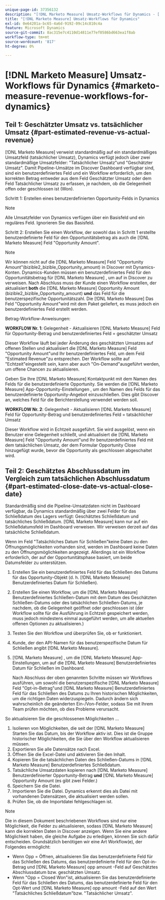 ```yaml
---
unique-page-id: 37356132
description: "[!DNL Marketo Measure] Umsatz-Workflows für Dynamics - [!DNL Marketo Measure] - Produktdokumentation"
title: "[!DNL Marketo Measure] Umsatz-Workflows für Dynamics"
exl-id: 0e64201a-bc65-4a6d-9192-09c14c810c4a
feature: Microsoft Dynamics
source-git-commit: 8ac315e7c4110d14811e77ef0586bd663ea1f8ab
workflow-type: tm+mt
source-wordcount: '817'
ht-degree: 0%

---
```


# [!DNL Marketo Measure] Umsatz-Workflows für Dynamics {#marketo-measure-revenue-workflows-for-dynamics}

## Teil 1: Geschätzter Umsatz vs. tatsächlicher Umsatz {#part-estimated-revenue-vs-actual-revenue}

[!DNL Marketo Measure] verweist standardmäßig auf ein standardmäßiges Umsatzfeld (tatsächlicher Umsatz), Dynamics verfügt jedoch über zwei standardmäßige Umsatzfelder: &quot;Tatsächlicher Umsatz&quot;und &quot;Geschätzter Umsatz&quot;. Damit Pipeline-Umsätze im Discover Dashboard verfügbar sind, sind ein benutzerdefiniertes Feld und ein Workflow erforderlich, um den korrekten Betrag entweder aus dem Feld Geschätzter Umsatz oder dem Feld Tatsächlicher Umsatz zu erfassen, je nachdem, ob die Gelegenheit offen oder geschlossen ist (Won).

Schritt 1: Erstellen eines benutzerdefinierten Opportunity-Felds in Dynamics

>[!NOTE]
>
>Alle Umsatzfelder von Dynamics verfügen über ein Basisfeld und ein reguläres Feld. Ignorieren Sie das Basisfeld.

Schritt 2: Erstellen Sie einen Workflow, der sowohl das in Schritt 1 erstellte benutzerdefinierte Feld für den Opportunitätsbetrag als auch die [!DNL Marketo Measure] Feld &quot;Opportunity Amount&quot;.

>[!NOTE]
>
>Wir können nicht auf die [!DNL Marketo Measure] Feld &quot;Opportunity Amount&quot;(bizible2_bizible_Opportunity_amount) in Discover mit Dynamics-Konten. Dynamics-Kunden müssen ein benutzerdefiniertes Feld für den Opportunitätsbetrag für [!DNL Marketo Measure] , um auf in Discover zu verweisen. Nach Abschluss muss der Kunde einen Workflow erstellen, der aktualisiert **both** die [!DNL Marketo Measure] Opportunity Amount (bizible2_bizible_Opportunity_amount) **und** das Feld für die benutzerspezifische Opportunitätszahl. Die [!DNL Marketo Measure] Das Feld &quot;Opportunity Amount&quot;wird mit dem Paket geliefert, es muss jedoch ein benutzerdefiniertes Feld erstellt werden.

Betrag-Workflow-Anweisungen:

**WORKFLOW Nr. 1**: Gelegenheit - Aktualisieren [!DNL Marketo Measure] Feld für Opportunity-Betrag und benutzerdefiniertes Feld = geschätzter Umsatz

Dieser Workflow läuft bei jeder Änderung des geschätzten Umsatzes auf offenen Stellen und aktualisiert die [!DNL Marketo Measure] Feld &quot;Opportunity Amount&quot;und Ihr benutzerdefiniertes Feld, um dem Feld &quot;Estimated Revenue&quot;zu entsprechen. Der Workflow sollte auf &quot;Echtzeit&quot;eingestellt sein, kann aber auch &quot;On-Demand&quot;ausgeführt werden, um offene Chancen zu aktualisieren.

Geben Sie Ihre [!DNL Marketo Measure] Kontaktpunkt mit dem Namen des Felds für die benutzerdefinierte Opportunity. Sie werden die [!DNL Marketo Measure] App-Opportunity-Einstellungen , um den Namen des Felds für das benutzerdefinierte Opportunity-Angebot einzuschließen. Dies gibt Discover an, welches Feld für die Berichterstellung verwendet werden soll.

**WORKFLOW Nr. 2**: Gelegenheit - Aktualisieren [!DNL Marketo Measure] Feld für Opportunity-Betrag und benutzerdefiniertes Feld = tatsächlicher Umsatz

Dieser Workflow wird in Echtzeit ausgeführt. Sie wird ausgelöst, wenn ein Benutzer eine Gelegenheit schließt, und aktualisiert die [!DNL Marketo Measure] Feld &quot;Opportunity Amount&quot;und Ihr benutzerdefiniertes Feld mit dem tatsächlichen Umsatz, der dem Formular Opportunity Close hinzugefügt wurde, bevor die Opportunity als geschlossen abgeschaltet wird.

## Teil 2: Geschätztes Abschlussdatum im Vergleich zum tatsächlichen Abschlussdatum {#part-estimated-close-date-vs-actual-close-date}

Standardmäßig sind die Pipeline-Umsatzdaten nicht im Dashboard verfügbar, da Dynamics standardmäßig über zwei Felder für das Schließdatum des Lagers verfügt: Geschätztes Schließdatum und tatsächliches Schließdatum. [!DNL Marketo Measure] kann nur auf ein Schließdatumsfeld im Dashboard verweisen. Wir verweisen derzeit auf das tatsächliche Schließdatum.

Wenn im Feld &quot;Tatsächliches Datum für Schließen&quot;keine Daten zu den Öffnungsmöglichkeiten vorhanden sind, werden im Dashboard keine Daten zu den Öffnungsmöglichkeiten angezeigt. Allerdings ist ein Workflow erforderlich, der auf der Opportunitätsphase basiert, um beide Datumsfelder zu unterstützen.

1. Erstellen Sie ein benutzerdefiniertes Feld für das Schließen des Datums für das Opportunity-Objekt (d. h. [!DNL Marketo Measure] Benutzerdefiniertes Datum für Schließen).
1. Erstellen Sie einen Workflow, um die [!DNL Marketo Measure] Benutzerdefiniertes Schließen-Datum mit dem Datum des Geschätzten Schließen-Datums oder des tatsächlichen Schließen-Datums, je nachdem, ob die Gelegenheit geöffnet oder geschlossen ist (der Workflow sollte für die Ausführung in Echtzeit gespeichert werden, muss jedoch mindestens einmal ausgeführt werden, um alle aktuellen offenen Optionen zu aktualisieren.)
1. Testen Sie den Workflow und überprüfen Sie, ob er funktioniert.
1. Kunde, der den API-Namen für das benutzerspezifische Datum für Schließen angibt [!DNL Marketo Measure].
1. [!DNL Marketo Measure] , um die [!DNL Marketo Measure] App-Einstellungen, um auf die [!DNL Marketo Measure] Benutzerdefiniertes Datum für Schließen im Dashboard.

   Nach Abschluss der oben genannten Schritte müssen wir Workflows ausführen, um sowohl die benutzerspezifische [!DNL Marketo Measure] Feld &quot;Opt-in-Betrag&quot;und [!DNL Marketo Measure] Benutzerdefiniertes Feld für das Schließen des Datums zu Ihren historischen Möglichkeiten, um die richtigen Daten widerzuspiegeln. Dadurch ändern sich wahrscheinlich die geänderten Ein-/Von-Felder, sodass Sie mit Ihrem Team prüfen möchten, ob dies Probleme verursacht.

So aktualisieren Sie die geschlossenen Möglichkeiten ...

1. Isolieren von Möglichkeiten, die seit der [!DNL Marketo Measure] Starten Sie das Datum, bis der Workflow aktiv ist. Dies ist die Gruppe historischer Möglichkeiten, die Sie über den Workflow aktualisieren müssen.
1. Exportieren Sie alle Datensätze nach Excel.
1. Öffnen Sie die Excel-Datei und aktivieren Sie den Inhalt.
1. Kopieren Sie die tatsächlichen Daten des Schließen-Datums in [!DNL Marketo Measure] Benutzerdefiniertes Schließdatum.
1. Tatsächliche Umsatzdaten kopieren nach [!DNL Marketo Measure] Benutzerdefinierter Opportunity-Betrag **und** [!DNL Marketo Measure] Opportunity Amount (es gibt zwei Felder.)
1. Speichern Sie die Datei.
1. Importieren Sie die Datei. Dynamics erkennt dies als Datei mit vorhandenen Datensätzen, die aktualisiert werden sollen.
1. Prüfen Sie, ob die Importdatei fehlgeschlagen ist.

>[!NOTE]
>
>Die in diesem Dokument beschriebenen Workflows sind nur eine Möglichkeit, die Felder zu aktualisieren, sodass [!DNL Marketo Measure] kann die korrekten Daten in Discover anzeigen. Wenn Sie eine andere Möglichkeit haben, die gleiche Aufgabe zu erledigen, können Sie sich dafür entscheiden. Grundsätzlich benötigen wir eine Art Workflow(e), der Folgendes ermöglicht:
>
> * Wenn Opp = Öffnen, aktualisieren Sie das benutzerdefinierte Feld für das Schließen des Datums, das benutzerdefinierte Feld für den Opt-in-Betrag und [!DNL Marketo Measure] opp amount -Feld auf Geschätztes Abschlussdatum bzw. geschätzten Umsatz.
> * Wenn &quot;Opp = Closed Won&quot;ist, aktualisieren Sie das benutzerdefinierte Feld für das Schließen des Datums, das benutzerdefinierte Feld für den Opt-Wert und [!DNL Marketo Measure] opp amount -Feld auf den Wert &quot;Tatsächliches Schließdatum&quot;bzw. &quot;Tatsächlicher Umsatz&quot;.
